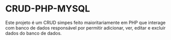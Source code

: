 # CRUD-PHP-MYSQL
 Este projeto é um CRUD simpes feito maioritariamente em PHP que interage com banco de dados responsável por permitir adicionar, ver, editar e excluir dados do banco de dados.
